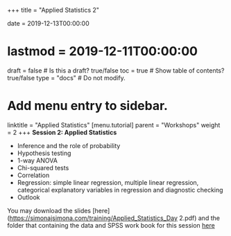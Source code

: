 +++
title = "Applied Statistics 2"

date = 2019-12-13T00:00:00
# lastmod = 2019-12-11T00:00:00

draft = false  # Is this a draft? true/false
toc = true  # Show table of contents? true/false
type = "docs"  # Do not modify.

# Add menu entry to sidebar.
linktitle = "Applied Statistics"
[menu.tutorial]
  parent = "Workshops"
  weight = 2
+++
**Session 2: Applied Statistics**
* Inference and the role of probability  
* Hypothesis testing  
* 1-way ANOVA  
* Chi-squared tests  
* Correlation  
* Regression: simple linear regression, multiple linear regression, categorical explanatory variables in regression and diagnostic checking  
* Outlook

You may download the slides [here](https://simonajsimona.com/training/Applied_Statistics_Day 2.pdf) and the folder that containing the data and SPSS work book for this session [here](https://simonajsimona.com/training/Course_Data.zip)
